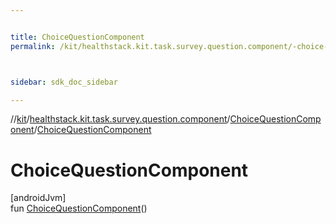 ```yaml
---


title: ChoiceQuestionComponent
permalink: /kit/healthstack.kit.task.survey.question.component/-choice-question-component/-choice-question-component.html



sidebar: sdk_doc_sidebar

---
```



//[kit](/kit.html)/[healthstack.kit.task.survey.question.component](../index.html)/[ChoiceQuestionComponent](index.html)/[ChoiceQuestionComponent](-choice-question-component.html)



# ChoiceQuestionComponent



[androidJvm]\
fun [ChoiceQuestionComponent](-choice-question-component.html)()






